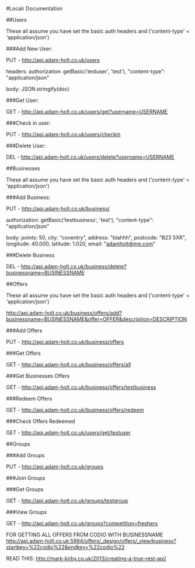 #Localr Documentation

##Users

These all assume you have set the basic auth headers and ('content-type' = 'application/json')

###Add New User:

PUT - http://api.adam-holt.co.uk/users

headers: authorization: getBasic('testuser', 'test'), "content-type": "application/json"

body: JSON.stringify(doc)

###Get User:

GET - http://api.adam-holt.co.uk/users/get?username=USERNAME

###Check in user:

PUT - http://api.adam-holt.co.uk/users/checkin

###Delete User:

DEL - http://api.adam-holt.co.uk/users/delete?username=USERNAME


##Businesses

These all assume you have set the basic auth headers and ('content-type' = 'application/json')

###Add Business:

PUT - http://api.adam-holt.co.uk/business/

authorization: getBasic('testbusiness', 'test'), "content-type": "application/json"

body: points: 50, city: "coventry", address: "blahhh", postcode: "B23 5XR", longitude: 40.000, latitude: 1.020, email: "adamholt@me.com"

###Delete Business

DEL - http://api.adam-holt.co.uk/business/delete?businessname=BUSINESSNAME



##Offers

These all assume you have set the basic auth headers and ('content-type' = 'application/json')

http://api.adam-holt.co.uk/business/offers/add?businessname=BUSINESSNAME&offer=OFFER&description=DESCRIPTION

###Add Offers

PUT - http://api.adam-holt.co.uk/business/offers

###Get Offers

GET - http://api.adam-holt.co.uk/business/offers/all

###Get Businesses Offers

GET - http://api.adam-holt.co.uk/business/offers/testbusiness 

###Redeem Offers 

GET - http://api.adam-holt.co.uk/business/offers/redeem

###Check Offers Redeemed

GET - http://api.adam-holt.co.uk/users/get/testuser


##Groups

###Add Groups

PUT - http://api.adam-holt.co.uk/groups

###Join Groups

###Get Groups

GET - http://api.adam-holt.co.uk/groups/testgroup

###View Groups

GET - http://api.adam-holt.co.uk/groups?competition=freshers




FOR GETTING ALL OFFERS FROM CODIO WITH BUSINESSNAME
http://api.adam-holt.co.uk:5984/offers/_design/offers/_view/business?startkey=%22codio%22&endkey=%22codio%22

READ THIS:
http://mark-kirby.co.uk/2013/creating-a-true-rest-api/



